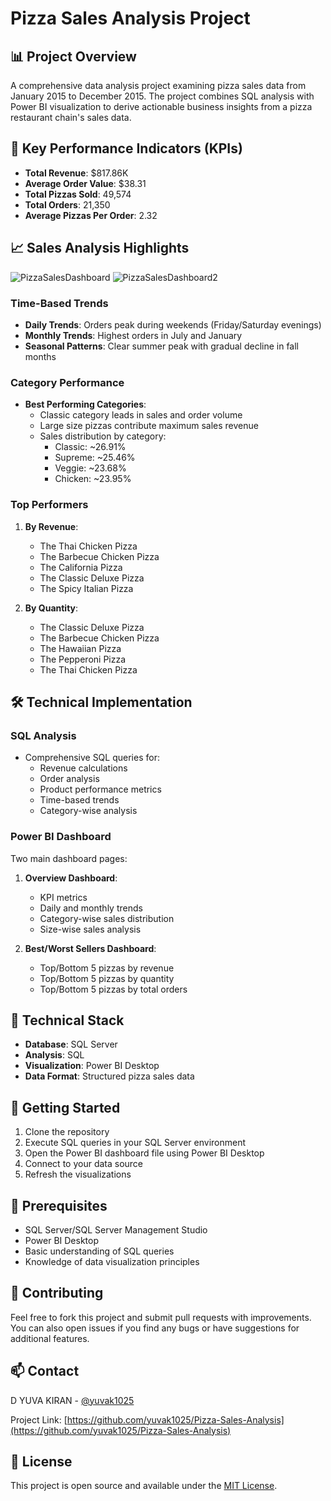# Pizza Sales Analysis Project

## 📊 Project Overview
A comprehensive data analysis project examining pizza sales data from January 2015 to December 2015. The project combines SQL analysis with Power BI visualization to derive actionable business insights from a pizza restaurant chain's sales data.

## 🎯 Key Performance Indicators (KPIs)
- **Total Revenue**: $817.86K
- **Average Order Value**: $38.31
- **Total Pizzas Sold**: 49,574
- **Total Orders**: 21,350
- **Average Pizzas Per Order**: 2.32

## 📈 Sales Analysis Highlights

![PizzaSalesDashboard](https://github.com/user-attachments/assets/7c3dfd3a-fe43-4b82-8834-a1b5a94a128e)
![PizzaSalesDashboard2](https://github.com/user-attachments/assets/61ab979e-3ce3-4ce3-a121-c4ca9cb96713)

### Time-Based Trends
- **Daily Trends**: Orders peak during weekends (Friday/Saturday evenings)
- **Monthly Trends**: Highest orders in July and January
- **Seasonal Patterns**: Clear summer peak with gradual decline in fall months

### Category Performance
- **Best Performing Categories**:
  - Classic category leads in sales and order volume
  - Large size pizzas contribute maximum sales revenue
  - Sales distribution by category:
    - Classic: ~26.91%
    - Supreme: ~25.46%
    - Veggie: ~23.68%
    - Chicken: ~23.95%

### Top Performers
1. **By Revenue**:
   - The Thai Chicken Pizza
   - The Barbecue Chicken Pizza
   - The California Pizza
   - The Classic Deluxe Pizza
   - The Spicy Italian Pizza

2. **By Quantity**:
   - The Classic Deluxe Pizza
   - The Barbecue Chicken Pizza
   - The Hawaiian Pizza
   - The Pepperoni Pizza
   - The Thai Chicken Pizza

## 🛠️ Technical Implementation

### SQL Analysis
- Comprehensive SQL queries for:
  - Revenue calculations
  - Order analysis
  - Product performance metrics
  - Time-based trends
  - Category-wise analysis

### Power BI Dashboard
Two main dashboard pages:
1. **Overview Dashboard**:
   - KPI metrics
   - Daily and monthly trends
   - Category-wise sales distribution
   - Size-wise sales analysis

2. **Best/Worst Sellers Dashboard**:
   - Top/Bottom 5 pizzas by revenue
   - Top/Bottom 5 pizzas by quantity
   - Top/Bottom 5 pizzas by total orders

## 🔧 Technical Stack
- **Database**: SQL Server
- **Analysis**: SQL
- **Visualization**: Power BI Desktop
- **Data Format**: Structured pizza sales data


## 🚀 Getting Started
1. Clone the repository
2. Execute SQL queries in your SQL Server environment
3. Open the Power BI dashboard file using Power BI Desktop
4. Connect to your data source
5. Refresh the visualizations

## 📝 Prerequisites
- SQL Server/SQL Server Management Studio
- Power BI Desktop
- Basic understanding of SQL queries
- Knowledge of data visualization principles

## 🤝 Contributing
Feel free to fork this project and submit pull requests with improvements. You can also open issues if you find any bugs or have suggestions for additional features.

## 📫 Contact

D YUVA KIRAN - [@yuvak1025](https://github.com/yuvak1025)

Project Link: [https://github.com/yuvak1025/Pizza-Sales-Analysis](https://github.com/yuvak1025/Pizza-Sales-Analysis)

## 📜 License
This project is open source and available under the [MIT License](LICENSE).
